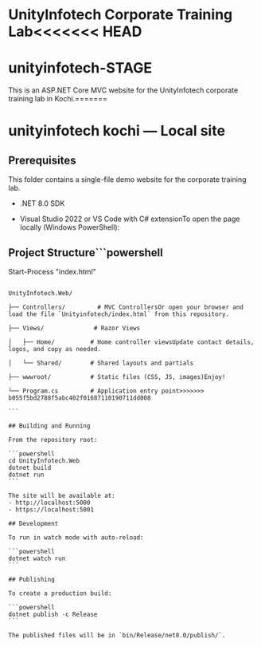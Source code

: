 # UnityInfotech Corporate Training Lab<<<<<<< HEAD

# unityinfotech-STAGE

This is an ASP.NET Core MVC website for the UnityInfotech corporate training lab in Kochi.=======

# unityinfotech kochi — Local site

## Prerequisites

This folder contains a single-file demo website for the corporate training lab.

- .NET 8.0 SDK

- Visual Studio 2022 or VS Code with C# extensionTo open the page locally (Windows PowerShell):



## Project Structure```powershell

Start-Process "index.html"

``````

UnityInfotech.Web/

├── Controllers/         # MVC ControllersOr open your browser and load the file `Unityinfotech/index.html` from this repository.

├── Views/              # Razor Views

│   ├── Home/          # Home controller viewsUpdate contact details, logos, and copy as needed.

│   └── Shared/        # Shared layouts and partials

├── wwwroot/           # Static files (CSS, JS, images)Enjoy!

└── Program.cs         # Application entry point>>>>>>> b055f5bd2788f5abc402f01687110190711dd008

```

## Building and Running

From the repository root:

```powershell
cd UnityInfotech.Web
dotnet build
dotnet run
```

The site will be available at:
- http://localhost:5000
- https://localhost:5001

## Development

To run in watch mode with auto-reload:

```powershell
dotnet watch run
```

## Publishing

To create a production build:

```powershell
dotnet publish -c Release
```

The published files will be in `bin/Release/net8.0/publish/`.